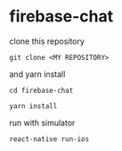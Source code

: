 # firebase-chat

clone this repository

```
git clone <MY REPOSITORY>
```

and yarn install

```
cd firebase-chat

yarn install
```

run with simulator

```
react-native run-ios
```
